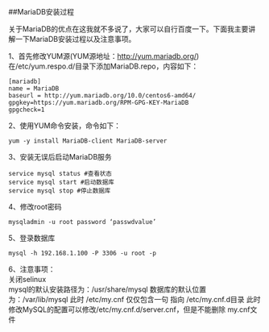 ##MariaDB安装过程   

关于MariaDB的优点在这我就不多说了，大家可以自行百度一下。下面我主要讲解一下MariaDB安装过程以及注意事项。

1、首先修改YUM源(YUM源地址：http://yum.mariadb.org/) 在/etc/yum.respo.d/目录下添加MariaDB.repo，内容如下：
```
[mariadb]
name = MariaDB
baseurl = http://yum.mariadb.org/10.0/centos6-amd64/
gpgkey=https://yum.mariadb.org/RPM-GPG-KEY-MariaDB 
gpgcheck=1
```

2、使用YUM命令安装，命令如下：       
```
yum -y install MariaDB-client MariaDB-server
```

3、安装无误后启动MariaDB服务       
```
service mysql status #查看状态
service mysql start #启动数据库
service mysql stop #停止数据库
```

4、修改root密码 
```
mysqladmin -u root password ‘passwdvalue’
```

5、登录数据库     
```
mysql -h 192.168.1.100 -P 3306 -u root -p
```

6、注意事项：       
关闭selinux    
mysql的默认安装路径为：/usr/share/mysql 数据库的默认位置为：/var/lib/mysql
此时 /etc/my.cnf 仅仅包含一句 指向 /etc/my.cnf.d目录
此时修改MySQL的配置可以修改/etc/my.cnf.d/server.cnf，但是不能删除 my.cnf文件
